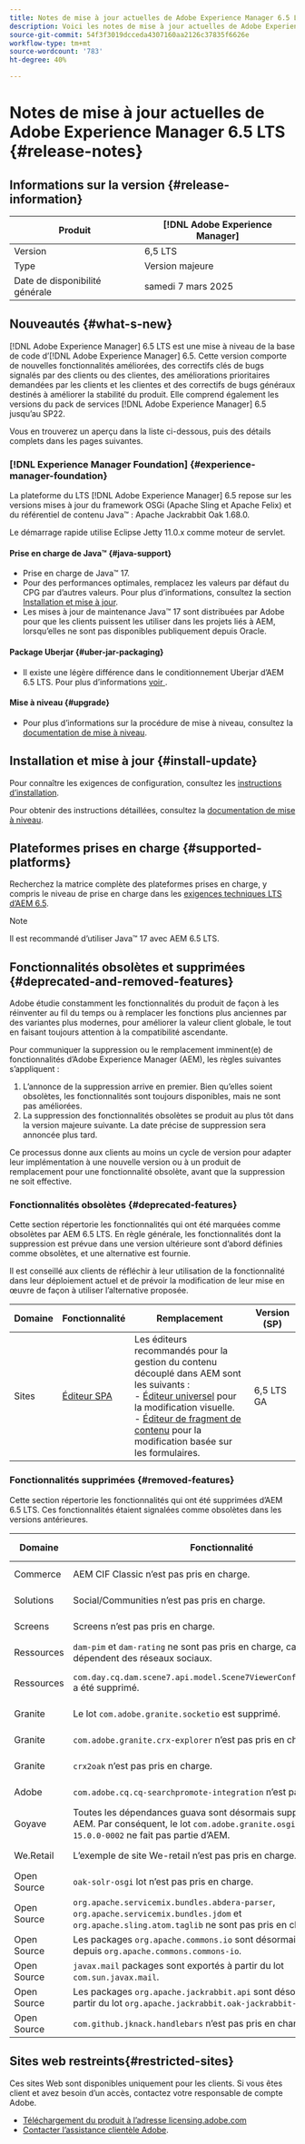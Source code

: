 ```yaml
---
title: Notes de mise à jour actuelles de Adobe Experience Manager 6.5 LTS
description: Voici les notes de mise à jour actuelles de Adobe Experience Manager 6.5 LTS.
source-git-commit: 54f3f3019dcceda4307160aa2126c37835f6626e
workflow-type: tm+mt
source-wordcount: '783'
ht-degree: 40%

---
```



# Notes de mise à jour actuelles de Adobe Experience Manager 6.5 LTS {#release-notes}

## Informations sur la version {#release-information}

| Produit | [!DNL Adobe Experience Manager] |
|---|---|
| Version | 6,5 LTS |
| Type | Version majeure |
| Date de disponibilité générale | samedi 7 mars 2025 |

## Nouveautés {#what-s-new}

[!DNL Adobe Experience Manager] 6.5 LTS est une mise à niveau de la base de code d’[!DNL Adobe Experience Manager] 6.5. Cette version comporte de nouvelles fonctionnalités améliorées, des correctifs clés de bugs signalés par des clients ou des clientes, des améliorations prioritaires demandées par les clients et les clientes et des correctifs de bugs généraux destinés à améliorer la stabilité du produit. Elle comprend également les versions du pack de services [!DNL Adobe Experience Manager] 6.5 jusqu’au SP22.

Vous en trouverez un aperçu dans la liste ci-dessous, puis des détails complets dans les pages suivantes.

### [!DNL Experience Manager Foundation] {#experience-manager-foundation}

La plateforme du LTS [!DNL Adobe Experience Manager] 6.5 repose sur les versions mises à jour du framework OSGi (Apache Sling et Apache Felix) et du référentiel de contenu Java™ : Apache Jackrabbit Oak 1.68.0.

Le démarrage rapide utilise Eclipse Jetty 11.0.x comme moteur de servlet.

#### Prise en charge de Java™  {#java-support}

* Prise en charge de Java™ 17.
* Pour des performances optimales, remplacez les valeurs par défaut du CPG par d’autres valeurs. Pour plus d’informations, consultez la section [Installation et mise à jour](/help/sites-deploying/custom-standalone-install.md).
* Les mises à jour de maintenance Java™ 17 sont distribuées par Adobe pour que les clients puissent les utiliser dans les projets liés à AEM, lorsqu’elles ne sont pas disponibles publiquement depuis Oracle.

#### Package Uberjar {#uber-jar-packaging}

* Il existe une légère différence dans le conditionnement Uberjar d’AEM 6.5 LTS. Pour plus d’informations [voir ](/help/sites-deploying/upgrading-code-and-customizations.md#update-the-aem-uber-jar-version-update-the-aem-uber-jar-version).

#### Mise à niveau {#upgrade}

* Pour plus d’informations sur la procédure de mise à niveau, consultez la [documentation de mise à niveau](/help/sites-deploying/upgrade.md).

## Installation et mise à jour {#install-update}

Pour connaître les exigences de configuration, consultez les [instructions d’installation](/help/sites-deploying/custom-standalone-install.md).

Pour obtenir des instructions détaillées, consultez la [documentation de mise à niveau](/help/sites-deploying/upgrade.md).

## Plateformes prises en charge {#supported-platforms}

Recherchez la matrice complète des plateformes prises en charge, y compris le niveau de prise en charge dans les [exigences techniques LTS d’AEM 6.5](/help/sites-deploying/technical-requirements.md).

>[!NOTE]
>
>Il est recommandé d’utiliser Java™ 17 avec AEM 6.5 LTS.


## Fonctionnalités obsolètes et supprimées {#deprecated-and-removed-features}

Adobe étudie constamment les fonctionnalités du produit de façon à les réinventer au fil du temps ou à remplacer les fonctions plus anciennes par des variantes plus modernes, pour améliorer la valeur client globale, le tout en faisant toujours attention à la compatibilité ascendante.

Pour communiquer la suppression ou le remplacement imminent(e) de fonctionnalités d’Adobe Experience Manager (AEM), les règles suivantes s’appliquent :

1. L’annonce de la suppression arrive en premier. Bien qu’elles soient obsolètes, les fonctionnalités sont toujours disponibles, mais ne sont pas améliorées.
1. La suppression des fonctionnalités obsolètes se produit au plus tôt dans la version majeure suivante. La date précise de suppression sera annoncée plus tard.

Ce processus donne aux clients au moins un cycle de version pour adapter leur implémentation à une nouvelle version ou à un produit de remplacement pour une fonctionnalité obsolète, avant que la suppression ne soit effective.

### Fonctionnalités obsolètes {#deprecated-features}

Cette section répertorie les fonctionnalités qui ont été marquées comme obsolètes par AEM 6.5 LTS. En règle générale, les fonctionnalités dont la suppression est prévue dans une version ultérieure sont d’abord définies comme obsolètes, et une alternative est fournie.

Il est conseillé aux clients de réfléchir à leur utilisation de la fonctionnalité dans leur déploiement actuel et de prévoir la modification de leur mise en œuvre de façon à utiliser l’alternative proposée.

| Domaine | Fonctionnalité | Remplacement | Version (SP) |
|---|---|---|---|
| Sites | [Éditeur SPA](/help/sites-developing/spa-overview.md) | Les éditeurs recommandés pour la gestion du contenu découplé dans AEM sont les suivants : <br>- [Éditeur universel](/help/sites-developing/universal-editor/introduction.md) pour la modification visuelle.<br>- [Éditeur de fragment de contenu](/help/assets/content-fragments/content-fragments-managing.md) pour la modification basée sur les formulaires. | 6,5 LTS GA |

### Fonctionnalités supprimées {#removed-features}

Cette section répertorie les fonctionnalités qui ont été supprimées d’AEM 6.5 LTS. Ces fonctionnalités étaient signalées comme obsolètes dans les versions antérieures.

| Domaine | Fonctionnalité | Remplacement | Version (SP) |
|--- |--- |--- |--- |
| Commerce | AEM CIF Classic n’est pas pris en charge. | Vous devez migrer vers [AEM CIF](/help/commerce/cif/migration.md). | 6,5 LTS GA |
| Solutions | Social/Communities n’est pas pris en charge. | Aucun remplacement disponible. | 6,5 LTS GA |
| Screens | Screens n’est pas pris en charge. | Aucun remplacement disponible. | 6,5 LTS GA |
| Ressources | `dam-pim` et `dam-rating` ne sont pas pris en charge, car les lots dépendent des réseaux sociaux. | Aucun remplacement disponible. | 6,5 LTS GA |
| Ressources | `com.day.cq.dam.scene7.api.model.Scene7ViewerConfig#getSettings()` a été supprimé. | Utilisez l’autre `com.day.cq.dam.scene7.api.model.Scene7ViewerConfig#getSettingsList()` d’api qui a été ajouté. | 6,5 LTS GA |
| Granite | Le lot `com.adobe.granite.socketio` est supprimé. | Aucun remplacement disponible. | 6,5 LTS GA |
| Granite | `com.adobe.granite.crx-explorer` n’est pas pris en charge. | Aucun remplacement disponible. | 6,5 LTS GA |
| Granite | `crx2oak` n’est pas pris en charge. | Sélectionnez la version appropriée de [oak-upgrade](https://mvnrepository.com/artifact/org.apache.jackrabbit/oak-upgrade) | 6,5 LTS GA |
| Adobe | `com.adobe.cq.cq-searchpromote-integration` n’est pas pris en charge. | Aucun remplacement disponible. | 6,5 LTS GA |
| Goyave | Toutes les dépendances guava sont désormais supprimées dans AEM. Par conséquent, le lot `com.adobe.granite.osgi.wrapper.guava-15.0.0-0002` ne fait pas partie d’AEM. | Les clients peuvent ajouter de la goyave eux-mêmes s’ils en dépendent ou remplacer le code goyave par des collections java ou d’autres alternatives si possible. | 6,5 LTS GA |
| We.Retail | L’exemple de site We-retail n’est pas pris en charge. | Aucun remplacement disponible. | 6,5 LTS GA |
| Open Source | `oak-solr-osgi` lot n’est pas pris en charge. | Aucun remplacement disponible. | 6,5 LTS GA |
| Open Source | `org.apache.servicemix.bundles.abdera-parser`, `org.apache.servicemix.bundles.jdom` et `org.apache.sling.atom.taglib` ne sont pas pris en charge. | Aucun remplacement disponible. | 6,5 LTS GA |
| Open Source | Les packages `org.apache.commons.io` sont désormais exportés depuis `org.apache.commons.commons-io`. | Aucune modification n’est requise. | 6,5 LTS GA |
| Open Source | `javax.mail` packages sont exportés à partir du lot `com.sun.javax.mail`. | Aucune modification n’est requise. | 6,5 LTS GA |
| Open Source | Les packages `org.apache.jackrabbit.api` sont désormais exportés à partir du lot `org.apache.jackrabbit.oak-jackrabbit-api` . | Aucune modification n’est requise. | 6,5 LTS GA |
| Open Source | `com.github.jknack.handlebars` n’est pas pris en charge | Choisir la [version](https://mvnrepository.com/artifact/com.github.jknack/handlebars) appropriée | 6,5 LTS GA |


## Sites web restreints{#restricted-sites}

Ces sites Web sont disponibles uniquement pour les clients. Si vous êtes client et avez besoin d’un accès, contactez votre responsable de compte Adobe.

* [Téléchargement du produit à l’adresse licensing.adobe.com](https://licensing.adobe.com/)
* [Contacter l’assistance clientèle Adobe](https://experienceleague.adobe.com/fr/docs/customer-one/using/home).
